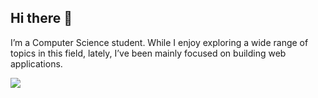 ## Hi there 👋

I’m a Computer Science student. While I enjoy exploring a wide range of topics in this field, lately, I’ve been mainly focused on building web applications.

![](https://komarev.com/ghpvc/?username=astankowski)

<!--
**astankowski/astankowski** is a ✨ _special_ ✨ repository because its `README.md` (this file) appears on your GitHub profile.

Here are some ideas to get you started:

- 🔭 I’m currently working on ...
- 🌱 I’m currently learning ...
- 👯 I’m looking to collaborate on ...
- 🤔 I’m looking for help with ...
- 💬 Ask me about ...
- 📫 How to reach me: ...
- 😄 Pronouns: ...
- ⚡ Fun fact: ...
-->
